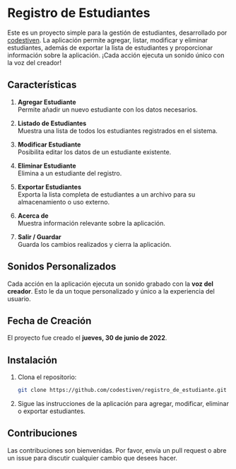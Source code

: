 # Registro de Estudiantes

Este es un proyecto simple para la gestión de estudiantes, desarrollado por [codestiven](https://github.com/codestiven). La aplicación permite agregar, listar, modificar y eliminar estudiantes, además de exportar la lista de estudiantes y proporcionar información sobre la aplicación. ¡Cada acción ejecuta un sonido único con la voz del creador!

## Características

1. **Agregar Estudiante**  
   Permite añadir un nuevo estudiante con los datos necesarios.

2. **Listado de Estudiantes**  
   Muestra una lista de todos los estudiantes registrados en el sistema.

3. **Modificar Estudiante**  
   Posibilita editar los datos de un estudiante existente.

4. **Eliminar Estudiante**  
   Elimina a un estudiante del registro.

5. **Exportar Estudiantes**  
   Exporta la lista completa de estudiantes a un archivo para su almacenamiento o uso externo.

6. **Acerca de**  
   Muestra información relevante sobre la aplicación.

7. **Salir / Guardar**  
   Guarda los cambios realizados y cierra la aplicación.

## Sonidos Personalizados

Cada acción en la aplicación ejecuta un sonido grabado con la **voz del creador**. Esto le da un toque personalizado y único a la experiencia del usuario.

## Fecha de Creación

El proyecto fue creado el **jueves, 30 de junio de 2022**.

## Instalación

1. Clona el repositorio:
   ```bash
   git clone https://github.com/codestiven/registro_de_estudiante.git
   ```

2. Sigue las instrucciones de la aplicación para agregar, modificar, eliminar o exportar estudiantes.

## Contribuciones

Las contribuciones son bienvenidas. Por favor, envía un pull request o abre un issue para discutir cualquier cambio que desees hacer.

